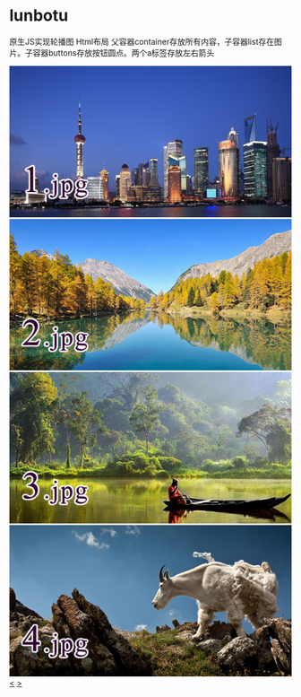 # lunbotu
原生JS实现轮播图
Html布局
  父容器container存放所有内容，子容器list存在图片。子容器buttons存放按钮圆点。两个a标签存放左右箭头
  <div id="container">
        <!-- 放图片 -->
        <div id="list" style="left:0px;">
            <img src="./images/1.jpg" alt="1">
            <img src="./images/2.jpg" alt="2">
            <img src="./images/3.jpg" alt="3">
            <img src="./images/4.jpg" alt="4">
        </div>
        <!-- 放圆点 -->
        <div id="buttons">
            <span index="1" class="on"></span>
            <span index="2"></span>
            <span index="3"></span>
            <span index="4"></span>
        </div>
        <!-- 左右箭头 -->
        <a href="javascript:;" id="prev" class="arrow">&lt;</a>
        <a href="javascript:;" id="next" class="arrow">&gt;</a>
    </div>
